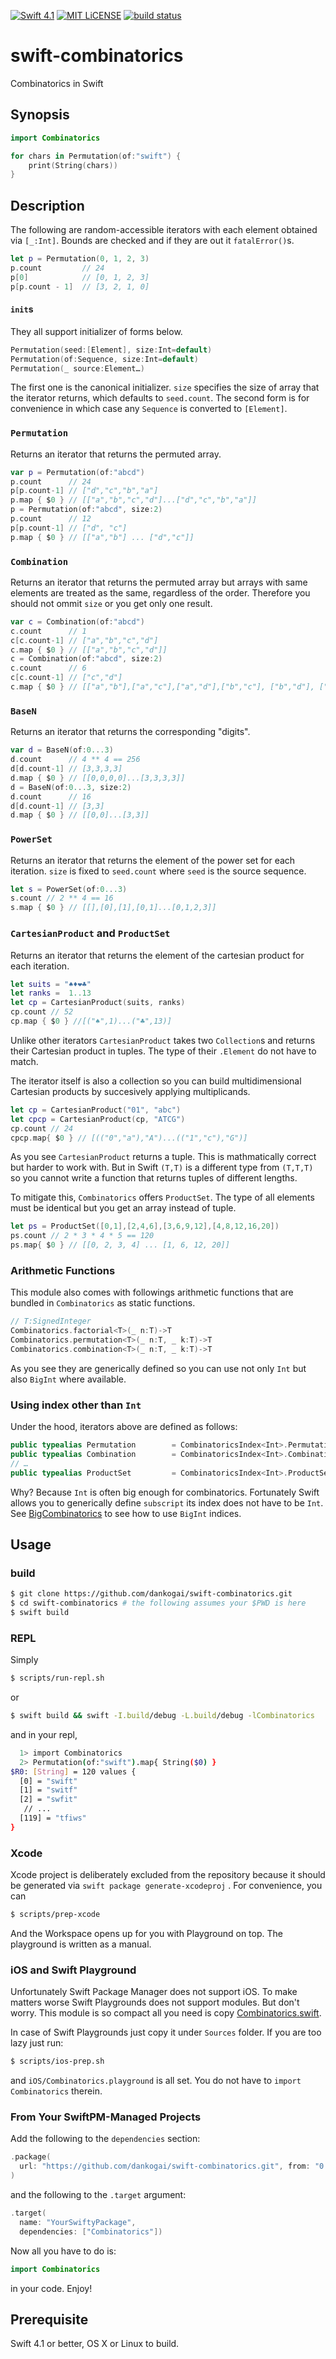 [![Swift 4.1](https://img.shields.io/badge/swift-4.1-brightgreen.svg)](https://swift.org)
[![MIT LiCENSE](https://img.shields.io/badge/license-MIT-brightgreen.svg)](LICENSE)
[![build status](https://secure.travis-ci.org/dankogai/swift-combinatorics.png)](http://travis-ci.org/dankogai/swift-combinatorics)

# swift-combinatorics

Combinatorics in Swift

## Synopsis

```swift
import Combinatorics

for chars in Permutation(of:"swift") {
    print(String(chars))
}
```

## Description

The following are random-accessible iterators with each element obtained via `[_:Int]`.  Bounds are checked and if they are out it `fatalError()`s.

```swift
let p = Permutation(0, 1, 2, 3)
p.count         // 24
p[0]            // [0, 1, 2, 3]
p[p.count - 1]  // [3, 2, 1, 0]
```

#### `init`s

They all support initializer of forms below.

```swift
Permutation(seed:[Element], size:Int=default)
Permutation(of:Sequence, size:Int=default)
Permutation(_ source:Element…)
```

The first one is the canonical initializer.  `size` specifies the size of array that the iterator returns, which defaults to `seed.count`.  The second form is for convenience in which case any `Sequence` is converted to `[Element]`. 

### `Permutation`

Returns an iterator that returns the permuted array.

```swift
var p = Permutation(of:"abcd")
p.count      // 24
p[p.count-1] // ["d","c","b","a"]
p.map { $0 } // [["a","b","c","d"]...["d","c","b","a"]]
p = Permutation(of:"abcd", size:2)
p.count      // 12
p[p.count-1] // ["d", "c"]
p.map { $0 } // [["a","b"] ... ["d","c"]]
```

### `Combination`

Returns an iterator that returns the permuted array but arrays with same elements are treated as the same, regardless of the order.  Therefore you should not ommit `size` or you get only one result.

````swift
var c = Combination(of:"abcd")
c.count      // 1
c[c.count-1] // ["a","b","c","d"]
c.map { $0 } // [["a","b","c","d"]]
c = Combination(of:"abcd", size:2)
c.count      // 6
c[c.count-1] // ["c","d"]
c.map { $0 } // [["a","b"],["a","c"],["a","d"],["b","c"], ["b","d"], ["c","d"]]
````

### `BaseN`

Returns an iterator that returns the corresponding "digits".

````swift
var d = BaseN(of:0...3)
d.count      // 4 ** 4 == 256
d[d.count-1] // [3,3,3,3]
d.map { $0 } // [[0,0,0,0]...[3,3,3,3]]
d = BaseN(of:0...3, size:2)
d.count      // 16
d[d.count-1] // [3,3]
d.map { $0 } // [[0,0]...[3,3]]
````

### `PowerSet`

Returns an iterator that returns the element of the power set for each iteration.  `size` is fixed to `seed.count` where `seed` is the source sequence.

````swift
let s = PowerSet(of:0...3)
s.count // 2 ** 4 == 16
s.map { $0 } // [[],[0],[1],[0,1]...[0,1,2,3]]
````

### `CartesianProduct` and `ProductSet`

Returns an iterator that returns the element of the cartesian product for each iteration.

````swift
let suits = "♠️♦️❤️♣️"
let ranks =  1..13
let cp = CartesianProduct(suits, ranks)
cp.count // 52
cp.map { $0 } //[("♠️",1)...("♣️",13)]
````

Unlike other iterators `CartesianProduct` takes two `Collection`s and returns their Cartesian product in tuples. The type of their `.Element` do not have to match.

The iterator itself is also a collection so you can build multidimensional Cartesian products by succesively applying multiplicands.

```swift
let cp = CartesianProduct("01", "abc")
let cpcp = CartesianProduct(cp, "ATCG")
cp.count // 24
cpcp.map{ $0 } // [(("0","a"),"A")...(("1","c"),"G")]
```

As you see `CartesianProduct` returns a tuple.  This is mathmatically correct but harder to work with.  But in Swift `(T,T)` is a different type from `(T,T,T)` so you cannot write a function that returns tuples of different lengths.

To mitigate this, `Combinatorics` offers `ProductSet`.  The type of all elements must be identical but you get an array instead of tuple.

```swift
let ps = ProductSet([0,1],[2,4,6],[3,6,9,12],[4,8,12,16,20])
ps.count // 2 * 3 * 4 * 5 == 120
ps.map{ $0 } // [[0, 2, 3, 4] ... [1, 6, 12, 20]]
```


### Arithmetic Functions

This module also comes with followings arithmetic functions that are bundled in `Combinatorics` as static functions.

```swift
// T:SignedInteger
Combinatorics.factorial<T>(_ n:T)->T
Combinatorics.permutation<T>(_ n:T, _ k:T)->T
Combinatorics.combination<T>(_ n:T, _ k:T)->T
```

As you see they are generically defined so you can use not only `Int` but also `BigInt` where available.

### Using index other than `Int`

Under the hood, iterators above are defined as follows:

```swift
public typealias Permutation        = CombinatoricsIndex<Int>.Permutation
public typealias Combination        = CombinatoricsIndex<Int>.Combination
// …
public typealias ProductSet         = CombinatoricsIndex<Int>.ProductSet
```

Why? Because `Int` is often big enough for combinatorics.  Fortunately Swift allows you to generically define `subscript` its index does not have to be `Int`.  See [BigCombinatorics] to see how to use `BigInt` indices.

[BigCombinatorics]: BigCombinatorics/

## Usage

### build

```sh
$ git clone https://github.com/dankogai/swift-combinatorics.git
$ cd swift-combinatorics # the following assumes your $PWD is here
$ swift build
```

### REPL

Simply

```sh
$ scripts/run-repl.sh
```

or

```sh
$ swift build && swift -I.build/debug -L.build/debug -lCombinatorics

```

and in your repl,

```sh
  1> import Combinatorics
  2> Permutation(of:"swift").map{ String($0) }
$R0: [String] = 120 values {
  [0] = "swift"
  [1] = "switf"
  [2] = "swfit"
   // ...
  [119] = "tfiws"
}
```

### Xcode

Xcode project is deliberately excluded from the repository because it should be generated via `swift package generate-xcodeproj` . For convenience, you can

```sh
$ scripts/prep-xcode
```

And the Workspace opens up for you with Playground on top.  The playground is written as a manual.

### iOS and Swift Playground

Unfortunately Swift Package Manager does not support iOS.  To make matters worse Swift Playgrounds does not support modules.  But don't worry.  This module is so compact all you need is copy [Combinatorics.swift].

[Combinatorics.swift]: Sources/Combinatorics/Combinatorics.swift

In case of Swift Playgrounds just copy it under `Sources` folder.  If you are too lazy just run:


```sh
$ scripts/ios-prep.sh
```

and `iOS/Combinatorics.playground` is all set.  You do not have to `import Combinatorics` therein.

### From Your SwiftPM-Managed Projects

Add the following to the `dependencies` section:

```swift
.package(
  url: "https://github.com/dankogai/swift-combinatorics.git", from: "0.0.1"
)
```

and the following to the `.target` argument:

```swift
.target(
  name: "YourSwiftyPackage",
  dependencies: ["Combinatorics"])
```

Now all you have to do is:

```swift
import Combinatorics
```

in your code.  Enjoy!

## Prerequisite

Swift 4.1 or better, OS X or Linux to build.

